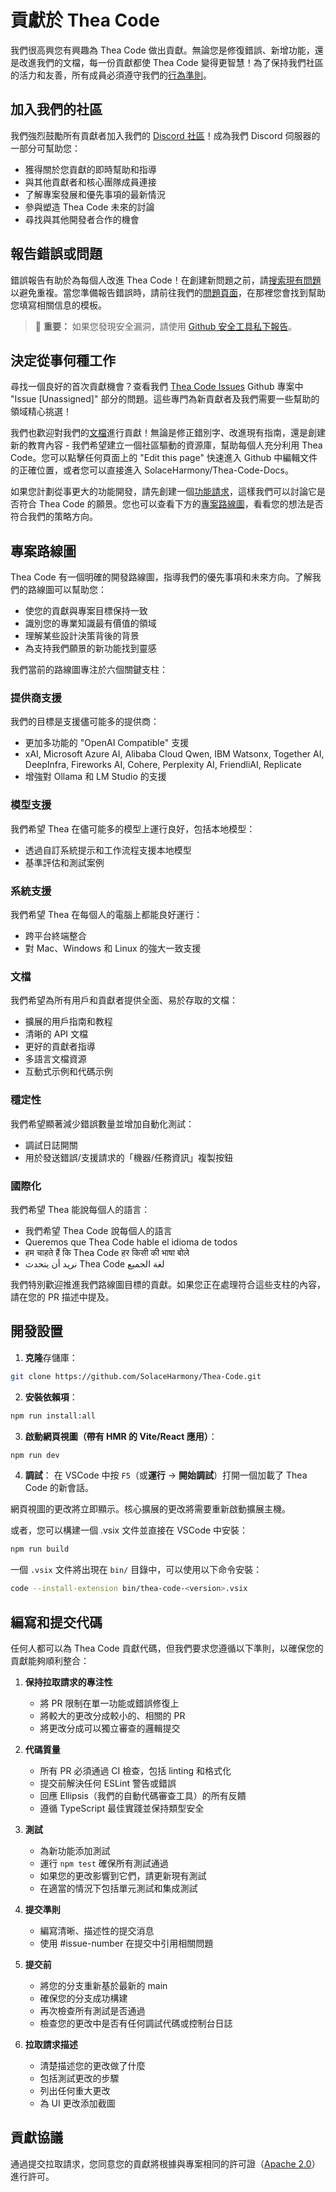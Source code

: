 # 貢獻於 Thea Code

我們很高興您有興趣為 Thea Code 做出貢獻。無論您是修復錯誤、新增功能，還是改進我們的文檔，每一份貢獻都使 Thea Code 變得更智慧！為了保持我們社區的活力和友善，所有成員必須遵守我們的[行為準則](CODE_OF_CONDUCT.md)。

## 加入我們的社區

我們強烈鼓勵所有貢獻者加入我們的 [Discord 社區](https://discord.gg/thea-placeholder)！成為我們 Discord 伺服器的一部分可幫助您：

- 獲得關於您貢獻的即時幫助和指導
- 與其他貢獻者和核心團隊成員連接
- 了解專案發展和優先事項的最新情況
- 參與塑造 Thea Code 未來的討論
- 尋找與其他開發者合作的機會

## 報告錯誤或問題

錯誤報告有助於為每個人改進 Thea Code！在創建新問題之前，請[搜索現有問題](SolaceHarmony/Thea-Code/issues)以避免重複。當您準備報告錯誤時，請前往我們的[問題頁面](SolaceHarmony/Thea-Code/issues/new/choose)，在那裡您會找到幫助您填寫相關信息的模板。

<blockquote class='warning-note'>
     🔐 <b>重要：</b> 如果您發現安全漏洞，請使用 <a href="https://github.com/SolaceHarmony/Thea-Code/security/advisories/new">Github 安全工具私下報告</a>。
</blockquote>

## 決定從事何種工作

尋找一個良好的首次貢獻機會？查看我們 [Thea Code Issues](https://github.com/orgs/sydneyrenee/projects/1) Github 專案中 "Issue [Unassigned]" 部分的問題。這些專門為新貢獻者及我們需要一些幫助的領域精心挑選！

我們也歡迎對我們的[文檔](https://docs.thea-placeholder.com/)進行貢獻！無論是修正錯別字、改進現有指南，還是創建新的教育內容 - 我們希望建立一個社區驅動的資源庫，幫助每個人充分利用 Thea Code。您可以點擊任何頁面上的 "Edit this page" 快速進入 Github 中編輯文件的正確位置，或者您可以直接進入 SolaceHarmony/Thea-Code-Docs。

如果您計劃從事更大的功能開發，請先創建一個[功能請求](SolaceHarmony/Thea-Code/discussions/categories/feature-requests?discussions_q=is%3Aopen+category%3A%22Feature+Requests%22+sort%3Atop)，這樣我們可以討論它是否符合 Thea Code 的願景。您也可以查看下方的[專案路線圖](#專案路線圖)，看看您的想法是否符合我們的策略方向。

## 專案路線圖

Thea Code 有一個明確的開發路線圖，指導我們的優先事項和未來方向。了解我們的路線圖可以幫助您：

- 使您的貢獻與專案目標保持一致
- 識別您的專業知識最有價值的領域
- 理解某些設計決策背後的背景
- 為支持我們願景的新功能找到靈感

我們當前的路線圖專注於六個關鍵支柱：

### 提供商支援

我們的目標是支援儘可能多的提供商：

- 更加多功能的 "OpenAI Compatible" 支援
- xAI, Microsoft Azure AI, Alibaba Cloud Qwen, IBM Watsonx, Together AI, DeepInfra, Fireworks AI, Cohere, Perplexity AI, FriendliAI, Replicate
- 增強對 Ollama 和 LM Studio 的支援

### 模型支援

我們希望 Thea 在儘可能多的模型上運行良好，包括本地模型：

- 透過自訂系統提示和工作流程支援本地模型
- 基準評估和測試案例

### 系統支援

我們希望 Thea 在每個人的電腦上都能良好運行：

- 跨平台終端整合
- 對 Mac、Windows 和 Linux 的強大一致支援

### 文檔

我們希望為所有用戶和貢獻者提供全面、易於存取的文檔：

- 擴展的用戶指南和教程
- 清晰的 API 文檔
- 更好的貢獻者指導
- 多語言文檔資源
- 互動式示例和代碼示例

### 穩定性

我們希望顯著減少錯誤數量並增加自動化測試：

- 調試日誌開關
- 用於發送錯誤/支援請求的「機器/任務資訊」複製按鈕

### 國際化

我們希望 Thea 能說每個人的語言：

- 我們希望 Thea Code 說每個人的語言
- Queremos que Thea Code hable el idioma de todos
- हम चाहते हैं कि Thea Code हर किसी की भाषा बोले
- نريد أن يتحدث Thea Code لغة الجميع

我們特別歡迎推進我們路線圖目標的貢獻。如果您正在處理符合這些支柱的內容，請在您的 PR 描述中提及。

## 開發設置

1. **克隆**存儲庫：

```sh
git clone https://github.com/SolaceHarmony/Thea-Code.git
```

2. **安裝依賴項**：

```sh
npm run install:all
```

3. **啟動網頁視圖（帶有 HMR 的 Vite/React 應用）**：

```sh
npm run dev
```

4. **調試**：
   在 VSCode 中按 `F5`（或**運行** → **開始調試**）打開一個加載了 Thea Code 的新會話。

網頁視圖的更改將立即顯示。核心擴展的更改將需要重新啟動擴展主機。

或者，您可以構建一個 .vsix 文件並直接在 VSCode 中安裝：

```sh
npm run build
```

一個 `.vsix` 文件將出現在 `bin/` 目錄中，可以使用以下命令安裝：

```sh
code --install-extension bin/thea-code-<version>.vsix
```

## 編寫和提交代碼

任何人都可以為 Thea Code 貢獻代碼，但我們要求您遵循以下準則，以確保您的貢獻能夠順利整合：

1. **保持拉取請求的專注性**

    - 將 PR 限制在單一功能或錯誤修復上
    - 將較大的更改分成較小的、相關的 PR
    - 將更改分成可以獨立審查的邏輯提交

2. **代碼質量**

    - 所有 PR 必須通過 CI 檢查，包括 linting 和格式化
    - 提交前解決任何 ESLint 警告或錯誤
    - 回應 Ellipsis（我們的自動代碼審查工具）的所有反饋
    - 遵循 TypeScript 最佳實踐並保持類型安全

3. **測試**

    - 為新功能添加測試
    - 運行 `npm test` 確保所有測試通過
    - 如果您的更改影響到它們，請更新現有測試
    - 在適當的情況下包括單元測試和集成測試

4. **提交準則**

    - 編寫清晰、描述性的提交消息
    - 使用 #issue-number 在提交中引用相關問題

5. **提交前**

    - 將您的分支重新基於最新的 main
    - 確保您的分支成功構建
    - 再次檢查所有測試是否通過
    - 檢查您的更改中是否有任何調試代碼或控制台日誌

6. **拉取請求描述**
    - 清楚描述您的更改做了什麼
    - 包括測試更改的步驟
    - 列出任何重大更改
    - 為 UI 更改添加截圖

## 貢獻協議

通過提交拉取請求，您同意您的貢獻將根據與專案相同的許可證（[Apache 2.0](../LICENSE)）進行許可。
